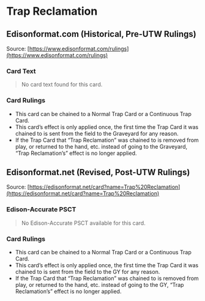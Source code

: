 # Trap Reclamation

## Edisonformat.com (Historical, Pre-UTW Rulings)

Source: [https://www.edisonformat.com/rulings](https://www.edisonformat.com/rulings)

### Card Text

> No card text found for this card.

### Card Rulings

*   This card can be chained to a Normal Trap Card or a Continuous Trap Card.
*   This card’s effect is only applied once, the first time the Trap Card it was chained to is sent from the field to the Graveyard for any reason.
*   If the Trap Card that “Trap Reclamation” was chained to is removed from play, or returned to the hand, etc. instead of going to the Graveyard, “Trap Reclamation’s” effect is no longer applied.

## Edisonformat.net (Revised, Post-UTW Rulings)

Source: [https://edisonformat.net/card?name=Trap%20Reclamation](https://edisonformat.net/card?name=Trap%20Reclamation)

### Edison-Accurate PSCT

> No Edison-Accurate PSCT available for this card.

### Card Rulings

*   This card can be chained to a Normal Trap Card or a Continuous Trap Card.
*   This card’s effect is only applied once, the first time the Trap Card it was chained to is sent from the field to the GY for any reason.
*   If the Trap Card that “Trap Reclamation” was chained to is removed from play, or returned to the hand, etc. instead of going to the GY, “Trap Reclamation’s” effect is no longer applied.
            